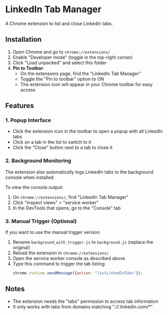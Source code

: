 # LinkedIn Tab Manager

A Chrome extension to list and close LinkedIn tabs.

## Installation

1. Open Chrome and go to `chrome://extensions/`
2. Enable "Developer mode" (toggle in the top-right corner)
3. Click "Load unpacked" and select this folder
4. **Pin to Toolbar**: 
   - On the extensions page, find the "LinkedIn Tab Manager"
   - Toggle the "Pin to toolbar" option to ON
   - The extension icon will appear in your Chrome toolbar for easy access

## Features

### 1. Popup Interface
- Click the extension icon in the toolbar to open a popup with all LinkedIn tabs
- Click on a tab in the list to switch to it
- Click the "Close" button next to a tab to close it

### 2. Background Monitoring
The extension also automatically logs LinkedIn tabs to the background console when installed.

To view the console output:
1. On `chrome://extensions/`, find "LinkedIn Tab Manager"
2. Click "Inspect views" > "service worker"
3. In the DevTools that opens, go to the "Console" tab

### 3. Manual Trigger (Optional)
If you want to use the manual trigger version:
1. Rename `background_with_trigger.js` to `background.js` (replace the original)
2. Reload the extension in `chrome://extensions/`
3. Open the service worker console as described above
4. Type this command to trigger the tab listing:
   ```javascript
   chrome.runtime.sendMessage({action: "listLinkedInTabs"});
   ```

## Notes
- The extension needs the "tabs" permission to access tab information
- It only works with tabs from domains matching "*://*.linkedin.com/*" 